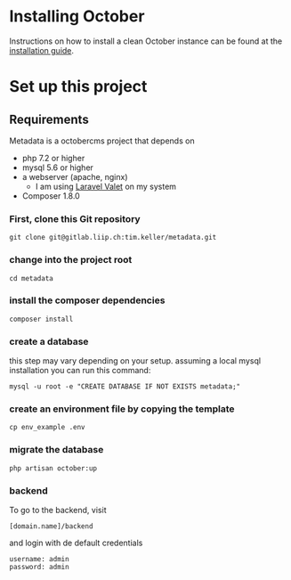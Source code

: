 # Installing October

Instructions on how to install a clean October instance can be found at the [installation guide](https://octobercms.com/docs/setup/installation).

# Set up this project

## Requirements

Metadata is a octobercms project that depends on

- php 7.2 or higher
- mysql 5.6 or higher
- a webserver (apache, nginx)
  - I am using [Laravel Valet](https://laravel.com/docs/5.7/valet) on my system
- Composer 1.8.0


### First, clone this Git repository

```
git clone git@gitlab.liip.ch:tim.keller/metadata.git
```

### change into the project root
```
cd metadata
```

### install the composer dependencies
```
composer install
```
### create a database
this step may vary depending on your setup. assuming a local mysql installation you can run this command:
```
mysql -u root -e "CREATE DATABASE IF NOT EXISTS metadata;"
```

### create an environment file by copying the template
```
cp env_example .env
```

### migrate the database
```
php artisan october:up
```

### backend
To go to the backend, visit
```
[domain.name]/backend
```
and login with de default credentials
```
username: admin
password: admin
```

